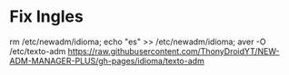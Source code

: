 # Fix Ingles

rm /etc/newadm/idioma; echo "es" >> /etc/newadm/idioma; aver -O /etc/texto-adm https://raw.githubusercontent.com/ThonyDroidYT/NEW-ADM-MANAGER-PLUS/gh-pages/idioma/texto-adm
